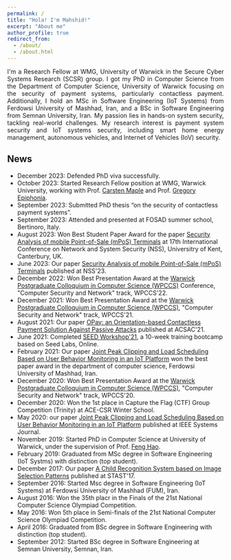 ```yaml
---
permalink: /
title: "Hola! I'm Mahshid!"
excerpt: "About me"
author_profile: true
redirect_from: 
  - /about/
  - /about.html
---
```

<p align="justify">
  I'm a Research Fellow at WMG, University of Warwick in the Secure Cyber Systems Research (SCSR) group. I got my PhD in Computer Science from the Department of Computer Science, University of Warwick focusing on the security of payment systems, particularly contactless payment. Additionally, I hold an MSc in Software Engineering (IoT Systems) from Ferdowsi University of Mashhad, Iran, and a BSc in Software Engineering from Semnan University, Iran.
  My passion lies in hands-on system security, tackling real-world challenges. My research interest is payment system security and IoT systems security, including smart home energy management, autonomous vehicles, and Internet of Vehicles (IoV) security.   
</p>


**News**
---
- December 2023: Defended PhD viva successfully. 
- October 2023: Started Research Fellow position at WMG, Warwick University, working with Prof. [Carsten Maple](https://warwick.ac.uk/fac/sci/wmg/about/our-people/profile?wmgid=1102) and Prof. [Gregory Epiphonia](https://warwick.ac.uk/fac/sci/wmg/about/our-people/profile?id=1971531). 
- September 2023: Submitted PhD thesis “on the security of contactless payment systems”.
- September 2023: Attended and presented at FOSAD summer school, Bertinoro, Italy. 
- August 2023: Won Best Student Paper Award for the paper [Security Analysis of mobile Point-of-Sale (mPoS) Terminals](https://dl.acm.org/doi/abs/10.1007/978-3-031-39828-5_20) at 17th International Conference on Network and System Security (NSS), Universitry of Kent, Canterbury, UK. 
- June 2023: Our paper [Security Analysis of mobile Point-of-Sale (mPoS) Terminals](https://dl.acm.org/doi/abs/10.1007/978-3-031-39828-5_20) published at NSS'23.
- December 2022: Won Best Presentation Award at the [Warwick Postgraduate Colloquium in Computer Science (WPCCS)](https://warwick.ac.uk/fac/sci/dcs/research/wpccs/wpccs23/) Conference, "Computer Security and Network" track, WPCCS'22.
- December 2021: Won Best Presentation Award at the [Warwick Postgraduate Colloquium in Computer Science (WPCCS)](https://warwick.ac.uk/fac/sci/dcs/research/wpccs/wpccs21/), "Computer Security and Network" track, WPCCS'21.
- August 2021: Our paper [OPay: an Orientation-based Contactless Payment Solution Against Passive Attacks](https://dl.acm.org/doi/abs/10.1145/3485832.3485887) published at ACSAC'21.
- June 2021: Completed [SEED Workshop'21](https://seedsecuritylabs.org/workshops/workshop2021.html), a 10-week training bootcamp based on Seed Labs, Online. 
- February 2021: Our paper [Joint Peak Clipping and Load Scheduling Based on User Behavior Monitoring in an IoT Platform](https://ieeexplore.ieee.org/abstract/document/9151304) won the best paper award in the department of computer science, Ferdowsi University of Mashhad, Iran. 
- December 2020: Won Best Presentation Award at the [Warwick Postgraduate Colloquium in Computer Science (WPCCS)](https://warwick.ac.uk/fac/sci/dcs/research/wpccs/wpccs20/), "Computer Security and Network" track, WPCCS'20.
- December 2020: Won the 1st place in Capture the Flag (CTF) Group Competition (Trinity) at ACE-CSR Winter School.
- May 2020: our paper [Joint Peak Clipping and Load Scheduling Based on User Behavior Monitoring in an IoT Platform](https://ieeexplore.ieee.org/abstract/document/9151304) published at IEEE Systems Journal. 
- November 2019: Started PhD in Computer Science at University of Warwick, under the supervision of Prof. [Feng Hao](https://www.dcs.warwick.ac.uk/~fenghao/). 
- February 2019: Graduated from MSc degree in Software Engineering (IoT Systms) with distinction (top student).
- December 2017: Our paper [A Child Recognition System based on Image Selection Patterns](https://dl.acm.org/doi/abs/10.1145/3167996.3168003) published at STAST'17.
- September 2016: Started Msc degree in Software Engineering (IoT Systems) at Ferdowsi University of Mashhad (FUM), Iran. 
- August 2016: Won the 35th placr in the Finals of the 21st National Computer Science Olympiad Competition.
- May 2016: Won 5th place in Semi-finals of the 21st National Computer Science Olympiad Competition.
- April 2016: Graduated from BSc degree in Software Engineering with distinction (top student).
- September 2012: Started BSc degree in Software Engineering at Semnan University, Semnan, Iran. 



